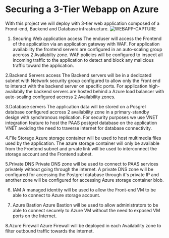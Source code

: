 # Securing a 3-Tier Webapp on Azure
With this project we will deploy with 3-tier web application composed of a Frond-end, Backend and Database infrastructure. 
![WEBAPP-CAPTURE](https://github.com/Armandkeza/N-tier-Azure-Web-APP/assets/4728642/1da6aa3a-c8c1-47ee-9de1-0a39bdffdd6e)

1. Securing Web application access
 The enduser will access the Frontend of the application via an application gateway with WAF. For application availability the frontend servers are configured in an auto-scaling group accross 2 Availabilty zone.
WAF policies will be configured to inspect all incoming traffic to the application to detect and block any malicious traffic toward the application.

2.Backend Servers access
 The Backend servers will be in a dedicated subnet with Network security group configured to allow only the Front end to interact with the backend server on specific ports.
For application high-availabily the backend servers are hosted behind a Azure load balancer with auto-scaling configured  accross 2 Availability zones.

3.Database servers
 The application data will be stored on a Posgrel database configured accross 2 availability zone in a primary-standby design with synchronous replication.
For security purposes we use VNET integration feature to host the PAAS postgrel database on the application VNET avoiding the need to traverse internet for database connectivity.

4.File Storage
 Azure storage container will be used to host multimedia files used by the application. 
The azure storage container will only be available from the Frontend subnet and prvate link will be used to interconnect the storage account and the Frontend subnet.

5.Private DNS
Private DNS zone will be used to connect to PAAS services privately without going through the internet.
A private DNS zone will be configured for accessing the Postgrel database through it's private IP and another zone will be configured for accessing Azure storage container blob.

6. IAM
   A managed identity will be used to allow the Front-end VM to be able to connect to Azure storage account.

7. Azure Bastion
   Azure Bastion will be used to allow administrators to be able to connect securely to Azure VM without the need to exposed VM ports on the Internet.

8.Azure Firewall
Azure Firewall will be deployed in each Availability zone to filter outbound traffic towards the internet.

